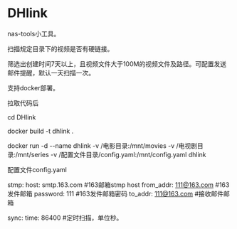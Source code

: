 # DHlink
nas-tools小工具。

扫描规定目录下的视频是否有硬链接。

筛选出创建时间7天以上，且视频文件大于100M的视频文件及路径。可配置发送邮件提醒，默认一天扫描一次。

支持docker部署。

拉取代码后

cd DHlink

docker build -t dhlink .

docker run -d --name dhlink -v /电影目录:/mnt/movies -v /电视剧目录:/mnt/series -v /配置文件目录/config.yaml:/mnt/config.yaml dhlink


配置文件config.yaml

stmp:
  host: smtp.163.com #163邮箱stmp host
  from_addr: 111@163.com #163发件邮箱
  password: 111 #163发件邮箱密码
  to_addr: 111@163.com #接收邮件邮箱

sync:
  time: 86400 #定时扫描，单位秒。
